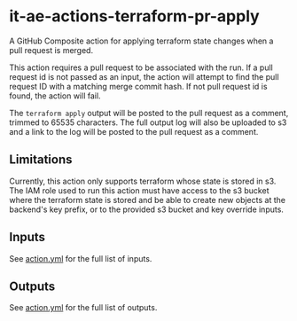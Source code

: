 # it-ae-actions-terraform-pr-apply

A GitHub Composite action for applying terraform state changes when a pull request is merged.

This action requires a pull request to be associated with the run. If a pull request id is not passed as an input, the action will attempt to find the pull request ID with a matching merge commit hash. If not pull request id is found, the action will fail.

The `terraform apply` output will be posted to the pull request as a comment, trimmed to 65535 characters. The full output log will also be uploaded to s3 and a link to the log will be posted to the pull request as a comment.

## Limitations

Currently, this action only supports terraform whose state is stored in s3. The IAM role used to run this action must have access to the s3 bucket where the terraform state is stored and be able to create new objects at the backend's key prefix, or to the provided s3 bucket and key override inputs.

## Inputs

See [action.yml](action.yml) for the full list of inputs.

## Outputs

See [action.yml](action.yml) for the full list of outputs.


